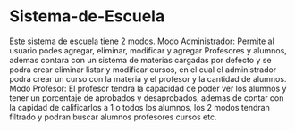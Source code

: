 # Sistema-de-Escuela
Este sistema de escuela tiene 2 modos. Modo Administrador: Permite al usuario podes agregar, eliminar, modificar y agregar Profesores y alumnos, ademas contara con un sistema de materias cargadas por defecto y se podra crear eliminar listar y modificar cursos, en el cual el administrador podra crear un curso con la materia y el profesor y la cantidad de alumnos. Modo Profesor: El profesor tendra la capacidad de poder ver los alumnos y tener un porcentaje de aprobados y desaprobados, ademas de contar con la capidad de calificarlos a 1 o todos los alumnos, los 2 modos tendran filtrado y podran buscar alumnos profesores cursos etc. 
